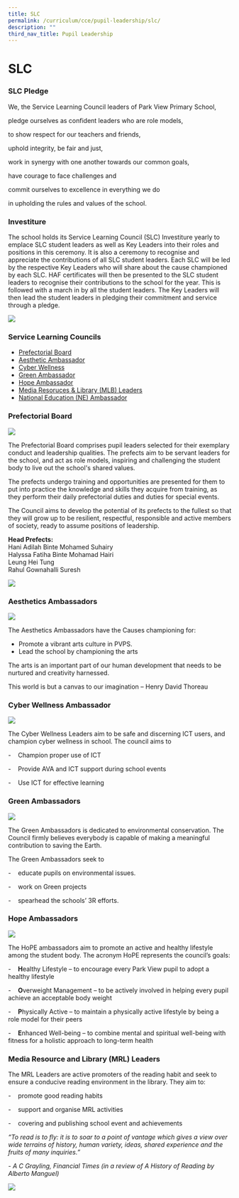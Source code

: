 ```yaml
---
title: SLC
permalink: /curriculum/cce/pupil-leadership/slc/
description: ""
third_nav_title: Pupil Leadership
---
```

# **SLC**

### SLC Pledge

We, the Service Learning Council leaders of Park View Primary School,

pledge ourselves as confident leaders who are role models,

to show respect for our teachers and friends,

uphold integrity, be fair and just,

work in synergy with one another towards our common goals,

have courage to face challenges and 

commit ourselves to excellence in everything we do

in upholding the rules and values of the school.

### Investiture

The school holds its Service Learning Council (SLC) Investiture yearly to emplace SLC student leaders as well as Key Leaders into their roles and positions in this ceremony. It is also a ceremony to recognise and appreciate the contributions of all SLC student leaders. Each SLC will be led by the respective Key Leaders who will share about the cause championed by each SLC. HAF certificates will then be presented to the SLC student leaders to recognise their contributions to the school for the year. This is followed with a march in by all the student leaders. The Key Leaders will then lead the student leaders in pledging their commitment and service through a pledge.

![](/images/SLC_Prefects.jpg)

### Service Learning Councils

* [Prefectorial Board](#PrefectorialBoard)  
* [Aesthetic Ambassador](#AestheticAmabssador)
* [Cyber Wellness ](#Acheivements)
* [Green Ambassador](#GreenAmbassador)
* [Hope Ambassador](#HopeAmabssador)
* [Media Resoruces & Library (MLB) Leaders](#MediaResoruces&Library(MLB)Leaders)
* [National Education (NE) Ambassador](#NationalEducation(NE)Ambassador)


<h3><a name="Prefectorial Board"></a>Prefectorial Board</h3>


![](/images/Prefects.jpg)

The Prefectorial Board comprises pupil leaders selected for their exemplary conduct and leadership qualities. The prefects aim to be servant leaders for the school, and act as role models, inspiring and challenging the student body to live out the school's shared values.

The prefects undergo training and opportunities are presented for them to put into practice the knowledge and skills they acquire from training, as they perform their daily prefectorial duties and duties for special events.

The Council aims to develop the potential of its prefects to the fullest so that they will grow up to be resilient, respectful, responsible and active members of society, ready to assume positions of leadership.


**Head Prefects:**   
Hani Adilah Binte Mohamed Suhairy     
Halyssa Fatiha Binte Mohamad Hairi   
Leung Hei Tung   
Rahul Gownahalli Suresh

![](/images/Prefectorial%20Board%202017%20optimised.jpg)


<h3><a name="Aesthetics Ambassadors"></a>Aesthetics Ambassadors</h3>


![](/images/Aesthetics.jpg)

The Aesthetics Ambassadors have the Causes championing for:

*   Promote a vibrant arts culture in PVPS.
*   Lead the school by championing the arts

The arts is an important part of our human development that needs to be nurtured and creativity harnessed.

This world is but a canvas to our imagination – Henry David Thoreau

<h3><a name="Cyber Wellness Ambassador"></a>Cyber Wellness Ambassador</h3>

![](/images/cyberwellness1.jpg)

  
The Cyber Wellness Leaders aim to be safe and discerning ICT users, and champion cyber wellness in school. The council aims to

\-    Champion proper use of ICT

\-    Provide AVA and ICT support during school events

\-    Use ICT for effective learning


<h3><a name="Green Ambassadors"></a>Green Ambassadors</h3>

![](/images/Green.jpg)

The Green Ambassadors is dedicated to environmental conservation. The Council firmly believes everybody is capable of making a meaningful contribution to saving the Earth.

The Green Ambassadors seek to

\-    educate pupils on environmental issues.

\-    work on Green projects

\-    spearhead the schools’ 3R efforts.


<h3><a name="Hope Ambassador"></a>Hope Ambassadors</h3>



![](/images/hope.jpg)

The HoPE ambassadors aim to promote an active and healthy lifestyle among the student body. The acronym HoPE represents the council’s goals:

\-    **H**ealthy Lifestyle – to encourage every Park View pupil to adopt a healthy lifestyle

\-    **O**verweight Management – to be actively involved in helping every pupil achieve an acceptable body weight

\-    **P**hysically Active – to maintain a physically active lifestyle by being a role model for their peers

\-    **E**nhanced Well-being – to combine mental and spiritual well-being with fitness for a holistic approach to long-term health


<h3><a name="Media Resource and Library (MRL) Leaders"></a>Media Resource and Library (MRL) Leaders</h3>

The MRL Leaders are active promoters of the reading habit and seek to ensure a conducive reading environment in the library. They aim to:

\-    promote good reading habits 

\-    support and organise MRL activities

\-    covering and publishing school event and achievements

_“To read is to fly: it is to soar to a point of vantage which gives a view over wide terrains of history, human variety, ideas, shared experience and the fruits of many inquiries.”_

_\- A C Grayling, Financial Times (in a review of A History of Reading by Alberto Manguel)_

![](/images/mrl.jpg)